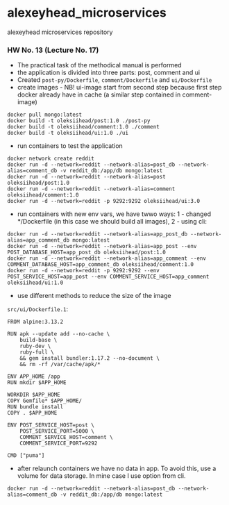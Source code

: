 # alexeyhead_microservices
alexeyhead microservices repository

### HW No. 13 (Lecture No. 17)

- The practical task of the methodical manual is performed
- the application is divided into three parts: post, comment and ui
- Created `post-py/Dockerfile`, `comment/Dockerfile` and `ui/Dockerfile`
- create images - NB! ui-image start from second step because first step docker already have in cache (a similar step contained in comment-image)

```
docker pull mongo:latest
docker build -t oleksiihead/post:1.0 ./post-py
docker build -t oleksiihead/comment:1.0 ./comment
docker build -t oleksiihead/ui:1.0 ./ui
```
- run containers to test the application

```
docker network create reddit
docker run -d --network=reddit --network-alias=post_db --network-alias=comment_db -v reddit_db:/app/db mongo:latest
docker run -d --network=reddit --network-alias=post oleksiihead/post:1.0
docker run -d --network=reddit --network-alias=comment oleksiihead/comment:1.0
docker run -d --network=reddit -p 9292:9292 oleksiihead/ui:3.0
```
- run containers with new env vars, we have twwo ways: 1 - changed */Dockerfile (in this case we should build all images), 2 - using cli:

```
docker run -d --network=reddit --network-alias=app_post_db --network-alias=app_comment_db mongo:latest
docker run -d --network=reddit --network-alias=app_post --env POST_DATABASE_HOST=app_post_db oleksiihead/post:1.0
docker run -d --network=reddit --network-alias=app_comment --env COMMENT_DATABASE_HOST=app_comment_db oleksiihead/comment:1.0
docker run -d --network=reddit -p 9292:9292 --env POST_SERVICE_HOST=app_post --env COMMENT_SERVICE_HOST=app_comment oleksiihead/ui:1.0
```

- use different methods to reduce the size of the image

`src/ui/Dockerfile.1`:

````
FROM alpine:3.13.2

RUN apk --update add --no-cache \
    build-base \
    ruby-dev \
    ruby-full \
    && gem install bundler:1.17.2 --no-document \
    && rm -rf /var/cache/apk/*

ENV APP_HOME /app
RUN mkdir $APP_HOME

WORKDIR $APP_HOME
COPY Gemfile* $APP_HOME/
RUN bundle install
COPY . $APP_HOME

ENV POST_SERVICE_HOST=post \
    POST_SERVICE_PORT=5000 \
    COMMENT_SERVICE_HOST=comment \
    COMMENT_SERVICE_PORT=9292

CMD ["puma"]

````
- after relaunch containers we have no data in app. To avoid this, use a volume for data storage. In mine case I use option from cli.

```
docker run -d --network=reddit --network-alias=post_db --network-alias=comment_db -v reddit_db:/app/db mongo:latest
```

